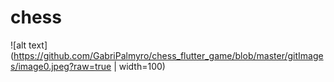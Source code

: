 # chess

![alt text](https://github.com/GabriPalmyro/chess_flutter_game/blob/master/gitImages/image0.jpeg?raw=true | width=100)

